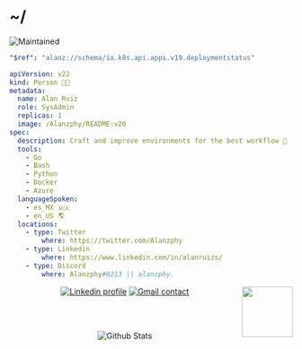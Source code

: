 # ~/  
![Maintained](https://img.shields.io/badge/Maintained%3F-yes-green.svg) 


<!--  
[![Open Source Love](https://badges.frapsoft.com/os/v1/open-source.svg?v=103)](https://github.com/ellerbrock/open-source-badges/)
-->




```yaml
"$ref": "alanz://schema/io.k8s.api.apps.v19.deploymentstatus"

apiVersion: v22
kind: Person 🧑‍🦱
metadata:
  name: Alan Ruiz
  role: SysAdmin
  replicas: 1
  image: /Alanzphy/README:v20
spec:
  description: Craft and improve environments for the best workflow 🔧
  tools:
    - Go
    - Bash
    - Python
    - Docker
    - Azure
  languageSpoken:
    - es_MX 🇲🇽
    - en_US 🌎
  locations:
    - type: Twitter
        where: https://twitter.com/Alanzphy
    - type: Linkedin
        where: https://www.linkedin.com/in/alanruizs/
    - type: Discord
        where: Alanzphy#0213 || alanzphy.
```
<img align='right' src='https://github.com/Rishit-dagli/Rishit-dagli/blob/master/images/octocat-anime.gif' width='90'> 


 

<div>
<!-- <img align="right" height="250" src="https://cdn.discordapp.com/attachments/935686161836437575/1016902259214393389/download20220102155855.png" alt="Alan's avatar" style="border-radius:50px;" >  -->
  <div align="center" style="display: inline_block">
    <a href="https://www.linkedin.com/in/alanruizs/" target="_blank" ><img src="https://img.shields.io/badge/LinkedIn-0077B5?style=for-the-badge&logo=linkedin&logoColor=white" alt="Linkedin   profile" ><a/>
  <a href="mailto:alanzphy@gmail.com" target="_blank"> <img src="https://img.shields.io/badge/Gmail-D14836?style=for-the-badge&logo=gmail&logoColor=white" alt="Gmail contact"><a/>

  
  <div/>
<div/>

    

   

  
<br><br>
  
<!-- 
<div align="center" >
  <a href="https://github.com/alanzphy">
<img  width="400" href="https://github.com/Alanzphy" src="https://github-readme-stats.vercel.app/api?username=Alanzphy&theme=moltack" alt="Alan's stats">
<img  width="350" href="https://github.com/Alanzphy" src="https://github-readme-stats.vercel.app/api/top-langs/?username=Alanzphy&layout=compact&langs_count=10&theme=moltack" alt="Alan's stats">
<div/>
-->

 

<div>
 
<!--  

 <div>
   <a href="https://github.com/alanzphy">   
  <img align="center" width="50" href="https://github.com/Alanzphy" src="https://cdn.jsdelivr.net/gh/devicons/devicon/icons/python/python-original.svg" />
  <img align="center" width="40" href="https://github.com/Alanzphy" src="https://cdn.jsdelivr.net/gh/devicons/devicon/icons/azure/azure-original.svg" />
 <div/>
 📊 Stats
 🖥️ Tech Stack 

<img width="400" src="https://github-readme-streak-stats.herokuapp.com/?user=Alanzphy&theme=moltack&hide_border=true" alt="#Alan" /> -->
 
<!-- <a href="https://app.daily.dev/Alanzphy"><img align="right" width="300em" height="300em" src="devcard.svg" width="400" alt="Alan Ruiz's Dev Card"/></a> -->
<img align="center" src="https://raw.githubusercontent.com/bornmay/bornmay/Update/svg/Bottom.svg" alt="Github Stats" /> 


<div/>


      

